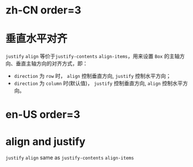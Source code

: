 # zh-CN order=3

# 垂直水平对齐

`justify` `align` 等价于`justify-contents` `align-items`，用来设置 `Box` 的主轴方向、垂直主轴方向的对齐方式，即：

-   `direction` 为 `row` 时， `align` 控制垂直方向, `justify` 控制水平方向；
-   `direction` 为 `column` 时(默认值)， `justify` 控制垂直方向, `align` 控制水平方向。

# en-US order=3

# align and justify

`justify` `align` same as `justify-contents` `align-items`
